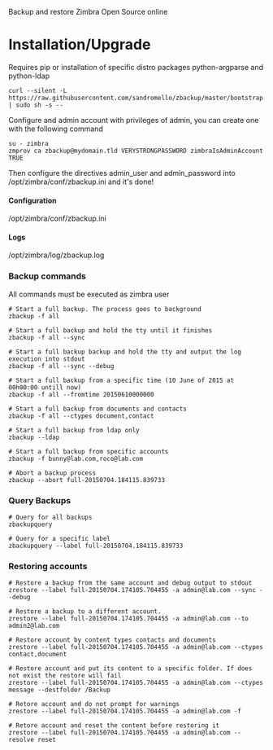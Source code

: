 Backup and restore Zimbra Open Source online

# Installation/Upgrade

Requires pip or installation of specific distro packages python-argparse and python-ldap

```
curl --silent -L https://raw.githubusercontent.com/sandromello/zbackup/master/bootstrap.sh | sudo sh -s --
```

Configure and admin account with privileges of admin, you can create one with the following command

```
su - zimbra
zmprov ca zbackup@mydomain.tld VERYSTRONGPASSWORD zimbraIsAdminAccount TRUE
```

Then configure the directives admin_user and admin_password into /opt/zimbra/conf/zbackup.ini and it's done!

#### Configuration

/opt/zimbra/conf/zbackup.ini

#### Logs

/opt/zimbra/log/zbackup.log

### Backup commands

All commands must be executed as zimbra user

```
# Start a full backup. The process goes to background
zbackup -f all

# Start a full backup and hold the tty until it finishes
zbackup -f all --sync

# Start a full backup backup and hold the tty and output the log execution into stdout
zbackup -f all --sync --debug

# Start a full backup from a specific time (10 June of 2015 at 00h00:00 untill now)
zbackup -f all --fromtime 20150610000000

# Start a full backup from documents and contacts
zbackup -f all --ctypes document,contact

# Start a full backup from ldap only
zbackup --ldap

# Start a full backup from specific accounts
zbackup -f bunny@lab.com,roco@lab.com

# Abort a backup process
zbackup --abort full-20150704.184115.839733
```
### Query Backups

```
# Query for all backups
zbackupquery

# Query for a specific label
zbackupquery --label full-20150704.184115.839733
```

### Restoring accounts

```
# Restore a backup from the same account and debug output to stdout
zrestore --label full-20150704.174105.704455 -a admin@lab.com --sync --debug

# Restore a backup to a different account.
zrestore --label full-20150704.174105.704455 -a admin@lab.com --to admin2@lab.com

# Restore account by content types contacts and documents
zrestore --label full-20150704.174105.704455 -a admin@lab.com --ctypes contact,document

# Restore account and put its content to a specific folder. If does not exist the restore will fail
zrestore --label full-20150704.174105.704455 -a admin@lab.com --ctypes message --destfolder /Backup

# Retore account and do not prompt for warnings
zrestore --label full-20150704.174105.704455 -a admin@lab.com -f

# Retore account and reset the content before restoring it
zrestore --label full-20150704.174105.704455 -a admin@lab.com --resolve reset
```